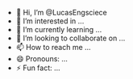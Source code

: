 - 👋 Hi, I’m @LucasEngsciece
- 👀 I’m interested in ...
- 🌱 I’m currently learning ...
- 💞️ I’m looking to collaborate on ...
- 📫 How to reach me ...
- 😄 Pronouns: ...
- ⚡ Fun fact: ...

<!---
LucasEngsciece/LucasEngsciece is a ✨ special ✨ repository because its `README.md` (this file) appears on your GitHub profile.
You can click the Preview link to take a look at your changes.
--->
